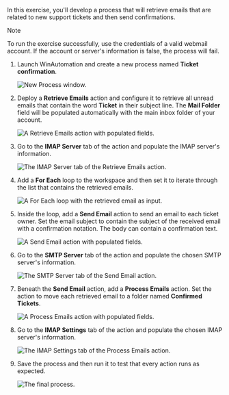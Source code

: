 In this exercise, you'll develop a process that will retrieve emails that are related to new support tickets and then send confirmations. 

>[!NOTE]
> To run the exercise successfully, use the credentials of a valid webmail account. If the account or server's information is false, the process will fail.

1. Launch WinAutomation and create a new process named **Ticket confirmation**.

    ![New Process window.](..\media\create-process.png)

1. Deploy a **Retrieve Emails** action and configure it to retrieve all unread emails that contain the word **Ticket** in their subject line. The **Mail Folder** field will be populated automatically with the main inbox folder of your account. 

    ![A Retrieve Emails action with populated fields.](..\media\exercise-retrieve.png)

1. Go to the **IMAP Server** tab of the action and populate the IMAP server's information.

    ![The IMAP Server tab of the Retrieve Emails action.](..\media\exercise-retrieve-imap.png)

1. Add a **For Each** loop to the workspace and then set it to iterate through the list that contains the retrieved emails.

    ![A For Each loop with the retrieved email as input.](..\media\exercise-loop.png)

1. Inside the loop, add a **Send Email** action to send an email to each ticket owner. Set the email subject to contain the subject of the received email with a confirmation notation. The body can contain a confirmation text.

     ![A Send Email action with populated fields.](..\media\exercise-send.png)

1. Go to the **SMTP Server** tab of the action and populate the chosen SMTP server's information.

    ![The SMTP Server tab of the Send Email action.](..\media\exercise-send-smtp.png)

1. Beneath the **Send Email** action, add a **Process Emails** action. Set the action to move each retrieved email to a folder named **Confirmed Tickets**.

    ![A Process Emails action with populated fields.](..\media\exercise-process.png)

1. Go to the **IMAP Settings** tab of the action and populate the chosen IMAP server's information.

    ![The IMAP Settings tab of the Process Emails action.](..\media\exercise-process-imap.png)

1. Save the process and then run it to test that every action runs as expected. 

     ![The final process.](..\media\exercise-save.png)
